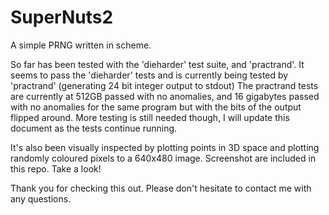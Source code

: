 # SuperNuts2
A simple PRNG written in scheme.

So far has been tested with the 'dieharder' test suite, and 'practrand'.
It seems to pass the 'dieharder' tests and is currently being tested by 'practrand' (generating 24 bit integer output to stdout)
The practrand tests are currently at 512GB passed with no anomalies, and 16 gigabytes passed with no anomalies for the same program but with the bits of the output flipped around. More testing is still needed though, I will update this document as the tests continue running.

It's also been visually inspected by plotting points in 3D space and plotting randomly coloured pixels to a 640x480 image. Screenshot are included in this repo. Take a look!

Thank you for checking this out. Please don't hesitate to contact me with any questions.
